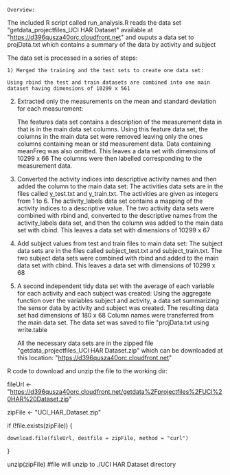 
    Overview:
  The included R script called run_analysis.R reads the data set "getdata_projectfiles_UCI HAR Dataset" available at "https://d396qusza40orc.cloudfront.net" and ouputs a data set to projData.txt which contains a summary of the data by activity and subject



The data set is processed in a series of steps:

    1) Merged the training and the test sets to create one data set:

    Using rbind the test and train datasets are combined into one main dataset having dimensions of 10299 x 561


2) Extracted only the measurements on the mean and standard deviation for each measurement:
    
    The features data set contains a description of the measurement data in that is in the main data set columns. 
Using this feature data set, the columns in the main data set were removed leaving only the ones columns containing mean or std measurement data.  Data containing meanFreq was also omitted.  This leaves a data set with dimensions of  10299 x 66
The columns were then labelled corresponding to the measurement data.
 
 
3) Converted the activity indices into descriptive activity names and then added the column to the main data set:
    The activities data sets are in the files called y_test.txt and y_train.txt.  The activities are given as integers from 1 to 6. 
The activity_labels data set contains a mapping of the activity indices to a descriptive value.
The two activity data sets were combined with rbind and, converted to the descriptive names from the activity_labels data set, and then the column was added to the main data set with cbind.
This leaves a data set with dimensions of 10299 x 67


4) Add subject values from test and train files to main data set:
    The subject data sets are in the files called subject_test.txt and subject_train.txt.
The two subject data sets were combined with rbind and added to the main data set with cbind.
This leaves a data set with dimensions of 10299 x 68


5) A second independent tidy data set with the average of each variable for each activity and each subject was created:
    Using the aggregate function over the variables subject and activity, a data set summarizing the sensor data by activity and subject was created.
The resulting data set had dimensions of 180 x 68
Column names were transferred from the main data set.
The data set was saved to file "projData.txt using write.table



    All the necessary data sets are in the zipped file "getdata_projectfiles_UCI HAR Dataset.zip" which can be downloaded at this location:
"https://d396qusza40orc.cloudfront.net"


R code to download and unzip the file to the working dir:

fileUrl <- "https://d396qusza40orc.cloudfront.net/getdata%2Fprojectfiles%2FUCI%20HAR%20Dataset.zip"

zipFile <- "UCI_HAR_Dataset.zip"

if (!file.exists(zipFile)) {

    download.file(fileUrl, destfile = zipFile, method = "curl")
}

unzip(zipFile) #file will unzip to ./UCI HAR Dataset directory



